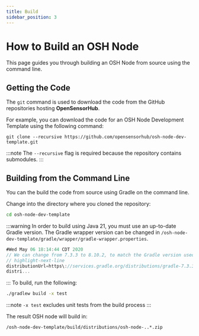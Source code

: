 ```yaml
---
title: Build
sidebar_position: 3
---
```


# How to Build an OSH Node

This page guides you through building an OSH Node from source using the command line.

## Getting the Code
The `git` command is used to download the code from the GitHub repositories hosting **OpenSensorHub**. 

For example, you can download the code for an OSH Node Development Template using the following command:

```git 
git clone --recursive https://github.com/opensensorhub/osh-node-dev-template.git
```

:::note
The `--recursive` flag is required because the repository contains submodules.
:::

## Building from the Command Line
You can the build the code from source using Gradle on the command line.

Change into the directory where you cloned the repository:

```sh
cd osh-node-dev-template
```
:::warning
In order to build using Java 21, you must use an up-to-date Gradle version. 
The Gradle wrapper version can be changed in `/osh-node-dev-template/gradle/wrapper/gradle-wrapper.properties`.
```gradle title="/osh-node-dev-template/gradle/wrapper/gradle-wrapper.properties"
#Wed May 06 18:14:44 CDT 2020
// We can change from 7.3.3 to 8.10.2, to match the Gradle version used by osh-core
// highlight-next-line
distributionUrl=https\://services.gradle.org/distributions/gradle-7.3.3-bin.zip
distri...
```
:::
To build, run the following:   
```sh
./gradlew build -x test
```
:::note
`-x test` excludes unit tests from the build process 
:::


The result OSH node will build in:

`/osh-node-dev-template/build/distributions/osh-node-..*.zip`
